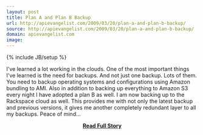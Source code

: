 ```yaml
---
layout: post
title: Plan A and Plan B Backup
url: http://apievangelist.com/2009/03/20/plan-a-and-plan-b-backup/
source: http://apievangelist.com/2009/03/20/plan-a-and-plan-b-backup/
domain: apievangelist.com
image: 
---
```

{% include JB/setup %}<p>I've learned a lot working in the clouds. One of the most important things I've learned is the need for backups. And not just one backup. Lots of them.
You need to backup operating systems and configurations using Amazon bundling to AMI.
Also in addition to backing up everything to Amazon S3 every night I have adopted a plan B as well. I am now backing up to the Rackspace cloud as well.
This provides me with not only the latest backup and previous versions, it gives me another completely redundant layer to all my backups.
Peace of mind...</p>
<center><p><a href="http://apievangelist.com/2009/03/20/plan-a-and-plan-b-backup/" style='padding:25px; font-sze:18px; font-weight: bold;'>Read Full Story</a></p></center>
